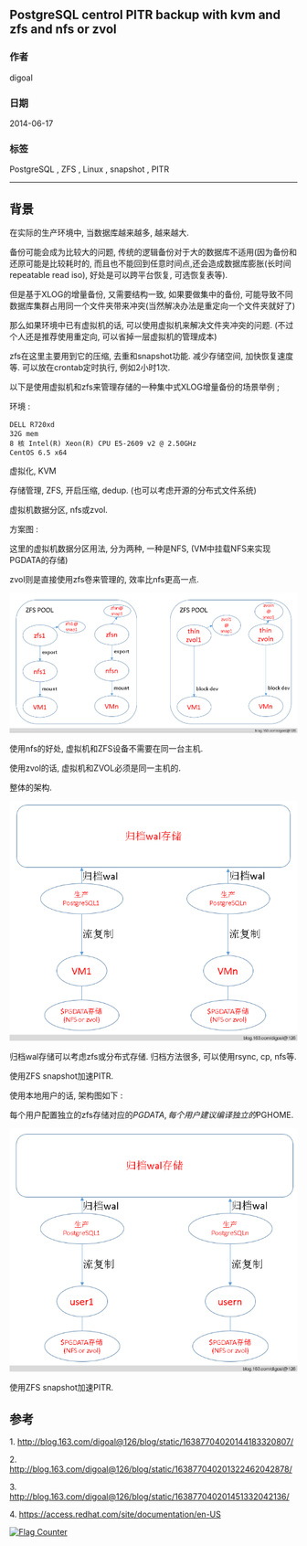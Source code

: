 ## PostgreSQL centrol PITR backup with kvm and zfs and nfs or zvol  
                                                                     
### 作者                                                                     
digoal                                                                     
                                                                     
### 日期                                                                     
2014-06-17                                                                   
                                                                     
### 标签                                                                     
PostgreSQL , ZFS , Linux , snapshot , PITR     
                                                                     
----                                                                     
                                                                     
## 背景            
在实际的生产环境中, 当数据库越来越多, 越来越大.  
  
备份可能会成为比较大的问题, 传统的逻辑备份对于大的数据库不适用(因为备份和还原可能是比较耗时的, 而且也不能回到任意时间点,还会造成数据库膨胀(长时间repeatable read iso), 好处是可以跨平台恢复, 可选恢复表等).  
  
但是基于XLOG的增量备份, 又需要结构一致, 如果要做集中的备份, 可能导致不同数据库集群占用同一个文件夹带来冲突(当然解决办法是重定向一个文件夹就好了)  
  
那么如果环境中已有虚拟机的话, 可以使用虚拟机来解决文件夹冲突的问题. (不过个人还是推荐使用重定向, 可以省掉一层虚拟机的管理成本)  
  
zfs在这里主要用到它的压缩, 去重和snapshot功能. 减少存储空间, 加快恢复速度等. 可以放在crontab定时执行, 例如2小时1次.  
  
以下是使用虚拟机和zfs来管理存储的一种集中式XLOG增量备份的场景举例 ;   
  
环境 :   
  
```  
DELL R720xd  
32G mem  
8 核 Intel(R) Xeon(R) CPU E5-2609 v2 @ 2.50GHz  
CentOS 6.5 x64  
```  
  
虚拟化, KVM  
  
存储管理, ZFS, 开启压缩, dedup. (也可以考虑开源的分布式文件系统)  
  
虚拟机数据分区, nfs或zvol.  
  
方案图 :   
  
这里的虚拟机数据分区用法, 分为两种, 一种是NFS, (VM中挂载NFS来实现PGDATA的存储)  
  
zvol则是直接使用zfs卷来管理的, 效率比nfs更高一点.  
  
![pic](20140617_03_pic_001.png)  
  
使用nfs的好处, 虚拟机和ZFS设备不需要在同一台主机.  
  
使用zvol的话, 虚拟机和ZVOL必须是同一主机的.  
  
整体的架构.  
  
![pic](20140617_03_pic_002.png)  
  
归档wal存储可以考虑zfs或分布式存储. 归档方法很多, 可以使用rsync, cp, nfs等.  
  
使用ZFS snapshot加速PITR.  
  
使用本地用户的话, 架构图如下 :   
  
每个用户配置独立的zfs存储对应的$PGDATA, 每个用户建议编译独立的$PGHOME.  
  
![pic](20140617_03_pic_003.png)  
  
使用ZFS snapshot加速PITR.  
  
## 参考  
1\. http://blog.163.com/digoal@126/blog/static/16387704020144183320807/  
  
2\. http://blog.163.com/digoal@126/blog/static/163877040201322462042878/  
  
3\. http://blog.163.com/digoal@126/blog/static/163877040201451332042136/  
  
4\. https://access.redhat.com/site/documentation/en-US  
  
<a rel="nofollow" href="http://info.flagcounter.com/h9V1"  ><img src="http://s03.flagcounter.com/count/h9V1/bg_FFFFFF/txt_000000/border_CCCCCC/columns_2/maxflags_12/viewers_0/labels_0/pageviews_0/flags_0/"  alt="Flag Counter"  border="0"  ></a>  
  

